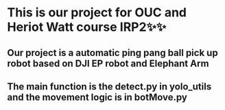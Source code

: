 # This is our project for OUC and Heriot Watt course IRP2✨✨

## Our project is a automatic ping pang ball pick up robot based on DJI EP robot and Elephant Arm

## The main function is the detect.py in yolo_utils and the movement logic is in botMove.py
